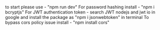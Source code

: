 to start please use - "npm run dev"
For password hashing install - "npm i bcryptjs"
For JWT authentication token - search JWT nodejs and jwt io in google and install the package as "npm i jsonwebtoken" in terminal
To bypass cors policy issue install - "npm install cors"
